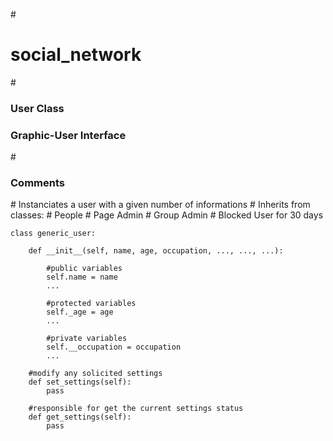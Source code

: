 #<h1>social_network</h1>
#<h3>User Class</h3>
<h3>Graphic-User Interface</h3>
#<h3>Comments</h3> 
	#			Instanciates a user with a given number of informations
	#			Inherits from classes: 
	#									People
	#									Page Admin 
	#									Group Admin
	#									Blocked User for 30 days 
	
	class generic_user:

		def __init__(self, name, age, occupation, ..., ..., ...):

			#public variables
			self.name = name
			...

			#protected variables
			self._age = age
			...

			#private variables
			self.__occupation = occupation
			...

		#modify any solicited settings 
		def set_settings(self):
			pass

		#responsible for get the current settings status
		def get_settings(self):
			pass
